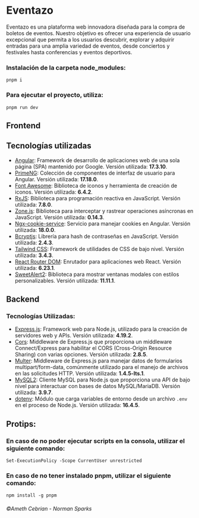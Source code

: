 # Eventazo
Eventazo es una plataforma web innovadora diseñada para la compra de boletos de eventos. Nuestro objetivo es ofrecer una experiencia de usuario excepcional que permita a los usuarios descubrir, explorar y adquirir entradas para una amplia variedad de eventos, desde conciertos y festivales hasta conferencias y eventos deportivos.

### Instalación de la carpeta node_modules:
```
pnpm i
```

### Para ejecutar el proyecto, utiliza:
```
pnpm run dev
```

## Frontend

## Tecnologías utilizadas
- [Angular](https://angular.io/): Framework de desarrollo de aplicaciones web de una sola página (SPA) mantenido por Google. Versión utilizada: **17.3.10**.
- [PrimeNG](https://www.primefaces.org/primeng/): Colección de componentes de interfaz de usuario para Angular. Versión utilizada: **17.18.0**.
- [Font Awesome](https://fontawesome.com/): Biblioteca de iconos y herramienta de creación de iconos. Versión utilizada: **6.4.2**.
- [RxJS](https://rxjs.dev/): Biblioteca para programación reactiva en JavaScript. Versión utilizada: **7.8.0**.
- [Zone.js](https://github.com/angular/zone.js/): Biblioteca para interceptar y rastrear operaciones asíncronas en JavaScript. Versión utilizada: **0.14.3**.
- [Ngx-cookie-service](https://www.npmjs.com/package/ngx-cookie-service): Servicio para manejar cookies en Angular. Versión utilizada: **18.0.0**.
- [Bcryptjs](https://www.npmjs.com/package/bcryptjs): Librería para hash de contraseñas en JavaScript. Versión utilizada: **2.4.3**.
- [Tailwind CSS](https://tailwindcss.com/): Framework de utilidades de CSS de bajo nivel. Versión utilizada: **3.4.3**.
- [React Router DOM](https://reactrouter.com/web/guides/quick-start): Enrutador para aplicaciones web React. Versión utilizada: **6.23.1**.
- [SweetAlert2](https://sweetalert2.github.io/): Biblioteca para mostrar ventanas modales con estilos personalizables. Versión utilizada: **11.11.1**.

## Backend

### Tecnologías Utilizadas:
- [Express.js](https://expressjs.com/): Framework web para Node.js, utilizado para la creación de servidores web y APIs. Versión utilizada: **4.19.2**.
- [Cors](https://www.npmjs.com/package/cors): Middleware de Express.js que proporciona un middleware Connect/Express para habilitar el CORS (Cross-Origin Resource Sharing) con varias opciones. Versión utilizada: **2.8.5**.
- [Multer](https://www.npmjs.com/package/multer): Middleware de Express.js para manejar datos de formularios multipart/form-data, comúnmente utilizado para el manejo de archivos en las solicitudes HTTP. Versión utilizada: **1.4.5-lts.1**.
- [MySQL2](https://www.npmjs.com/package/mysql2): Cliente MySQL para Node.js que proporciona una API de bajo nivel para interactuar con bases de datos MySQL/MariaDB. Versión utilizada: **3.9.7**.
- [dotenv](https://www.npmjs.com/package/dotenv): Módulo que carga variables de entorno desde un archivo `.env` en el proceso de Node.js. Versión utilizada: **16.4.5**.


## Protips:

### En caso de no poder ejecutar scripts en la consola, utilizar el siguiente comando:
```
Set-ExecutionPolicy -Scope CurrentUser unrestricted
```

### En caso de no tener instalado pnpm, utilizar el siguiente comando:
```
npm install -g pnpm
```

###### ©Ameth Cebrian - Norman Sparks